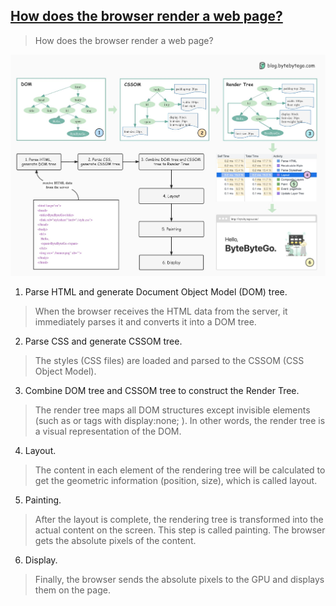 ## [How does the browser render a web page?](https://twitter.com/alexxubyte/status/1534201585663741953)

> How does the browser render a web page?

![browser_render](browser_render.jpeg)

1. Parse HTML and generate Document Object Model (DOM) tree.
> When the browser receives the HTML data from the server, it immediately parses it and converts it into a DOM tree.

2. Parse CSS and generate CSSOM tree.
> The styles (CSS files) are loaded and parsed to the CSSOM (CSS Object Model).

3. Combine DOM tree and CSSOM tree to construct the Render Tree. 
> The render tree maps all DOM structures except invisible elements (such as <head> or tags with display:none; ). In other words, the render tree is a visual representation of the DOM.

4. Layout. 
> The content in each element of the rendering tree will be calculated to get the geometric information (position, size), which is called layout.

5. Painting.
> After the layout is complete, the rendering tree is transformed into the actual content on the screen. This step is called painting. The browser gets the absolute pixels of the content.

6. Display.
> Finally, the browser sends the absolute pixels to the GPU and displays them on the page.